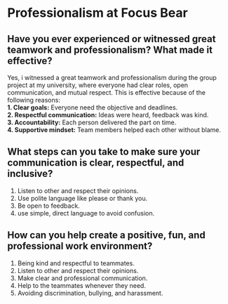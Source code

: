 # Professionalism at Focus Bear

## Have you ever experienced or witnessed great teamwork and professionalism? What made it effective?
Yes, i witnessed a great teamwork and professionalism during the group project at my university, where everyone had clear roles, open communication, and mutual respect. This is effective because of the following reasons:<br>
**1. Clear goals:** Everyone need the objective and deadlines.<br>
**2. Respectful communication:** Ideas were heard, feedback was kind.<br>
**3. Accountability:** Each person delivered the part on time.<br>
**4. Supportive mindset:** Team members helped each other without blame.

## What steps can you take to make sure your communication is clear, respectful, and inclusive?
1. Listen to other and respect their opinions.
2. Use polite language like please or thank you.
3. Be open to feedback.
4. use simple, direct language to avoid confusion.

## How can you help create a positive, fun, and professional work environment?
1. Being kind and respectful to teammates.
2. Listen to other and respect their opinions.
3. Make clear and professional communication.
4. Help to the teammates whenever they need.
5. Avoiding discrimination, bullying, and harassment.
